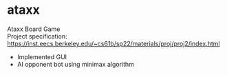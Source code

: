 # ataxx
Ataxx Board Game    
Project specification: https://inst.eecs.berkeley.edu/~cs61b/sp22/materials/proj/proj2/index.html

- Implemented GUI
- AI opponent bot using minimax algorithm
